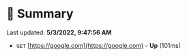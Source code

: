 # 📖 Summary
Last updated: **5/3/2022, 9:47:56 AM**

- `GET` [https://google.com](https://google.com) - **Up** (101ms)
